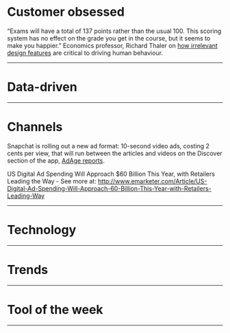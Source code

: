 # Customer obsessed

“Exams will have a total of 137 points rather than the usual 100. This scoring system has no effect on the grade you get in the course, but it seems to make you happier.” Economics professor, Richard Thaler on [how irrelevant design features][econ] are critical to driving human behaviour.


[econ]:http://www.nytimes.com/2015/05/10/upshot/unless-you-are-spock-irrelevant-things-matter-in-economic-behavior.html?abt=0002&abg=1/?utm_source=heuro.net&utm_medium=email

***

# Data-driven

***

# Channels

Snapchat is rolling out a new ad format: 10-second video ads, costing 2 cents per view, that will run between the articles and videos on the Discover section of the app, [AdAge reports][schat-ads].

[schat-ads]:http://adage.com/article/digital/snapchat-charge-advertisers-cents-a-view-discover/298514/?utm_source=heuro.net&utm_medium=email

US Digital Ad Spending Will Approach $60 Billion This Year, with Retailers Leading the Way - See more at: http://www.emarketer.com/Article/US-Digital-Ad-Spending-Will-Approach-60-Billion-This-Year-with-Retailers-Leading-Way

***

# Technology

***

# Trends



***

# Tool of the week

***